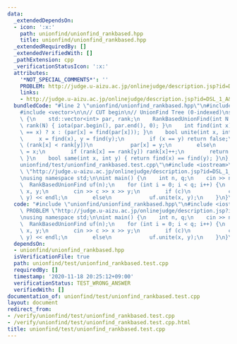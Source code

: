 ```yaml
---
data:
  _extendedDependsOn:
  - icon: ':x:'
    path: unionfind/unionfind_rankbased.hpp
    title: unionfind/unionfind_rankbased.hpp
  _extendedRequiredBy: []
  _extendedVerifiedWith: []
  _pathExtension: cpp
  _verificationStatusIcon: ':x:'
  attributes:
    '*NOT_SPECIAL_COMMENTS*': ''
    PROBLEM: http://judge.u-aizu.ac.jp/onlinejudge/description.jsp?id=DSL_1_A&lang=jp
    links:
    - http://judge.u-aizu.ac.jp/onlinejudge/description.jsp?id=DSL_1_A&lang=jp
  bundledCode: "#line 2 \"unionfind/unionfind_rankbased.hpp\"\n#include <numeric>\n\
    #include <vector>\n\n// CUT begin\n// UnionFind Tree (0-indexed)\nstruct RankBasedUnionFind\
    \ {\n    std::vector<int> par, rank;\n    RankBasedUnionFind(int N = 0) : par(N),\
    \ rank(N) { iota(par.begin(), par.end(), 0); }\n    int find(int x) { return (par[x]\
    \ == x) ? x : (par[x] = find(par[x])); }\n    bool unite(int x, int y) {\n   \
    \     x = find(x), y = find(y);\n        if (x == y) return false;\n        if\
    \ (rank[x] < rank[y])\n            par[x] = y;\n        else\n            par[y]\
    \ = x;\n        if (rank[x] == rank[y]) rank[x]++;\n        return true;\n   \
    \ }\n    bool same(int x, int y) { return find(x) == find(y); }\n};\n#line 2 \"\
    unionfind/test/unionfind_rankbased.test.cpp\"\n#include <iostream>\n#define PROBLEM\
    \ \"http://judge.u-aizu.ac.jp/onlinejudge/description.jsp?id=DSL_1_A&lang=jp\"\
    \nusing namespace std;\n\nint main() {\n    int n, q;\n    cin >> n >> q;\n  \
    \  RankBasedUnionFind uf(n);\n    for (int i = 0; i < q; i++) {\n        int c,\
    \ x, y;\n        cin >> c >> x >> y;\n        if (c)\n            cout << (int)uf.same(x,\
    \ y) << endl;\n        else\n            uf.unite(x, y);\n    }\n}\n"
  code: "#include \"unionfind/unionfind_rankbased.hpp\"\n#include <iostream>\n#define\
    \ PROBLEM \"http://judge.u-aizu.ac.jp/onlinejudge/description.jsp?id=DSL_1_A&lang=jp\"\
    \nusing namespace std;\n\nint main() {\n    int n, q;\n    cin >> n >> q;\n  \
    \  RankBasedUnionFind uf(n);\n    for (int i = 0; i < q; i++) {\n        int c,\
    \ x, y;\n        cin >> c >> x >> y;\n        if (c)\n            cout << (int)uf.same(x,\
    \ y) << endl;\n        else\n            uf.unite(x, y);\n    }\n}\n"
  dependsOn:
  - unionfind/unionfind_rankbased.hpp
  isVerificationFile: true
  path: unionfind/test/unionfind_rankbased.test.cpp
  requiredBy: []
  timestamp: '2020-11-18 20:25:12+09:00'
  verificationStatus: TEST_WRONG_ANSWER
  verifiedWith: []
documentation_of: unionfind/test/unionfind_rankbased.test.cpp
layout: document
redirect_from:
- /verify/unionfind/test/unionfind_rankbased.test.cpp
- /verify/unionfind/test/unionfind_rankbased.test.cpp.html
title: unionfind/test/unionfind_rankbased.test.cpp
---
```

